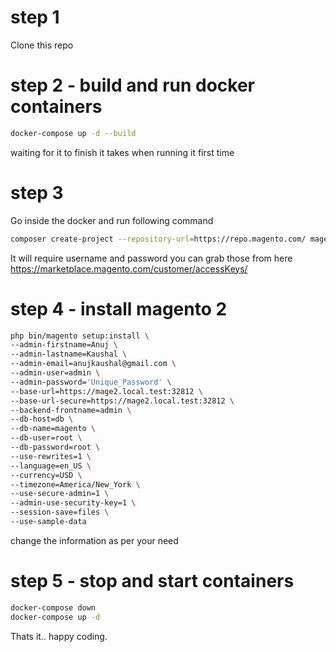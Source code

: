 # step 1
Clone this repo

# step 2 - build and run docker containers
```bash
docker-compose up -d --build
```
waiting for it to finish it takes when running it first time

# step 3
Go inside the docker and run following command
```bash
composer create-project --repository-url=https://repo.magento.com/ magento/project-community-edition=2.2.6 .
```
It will require username and password you can grab those from here https://marketplace.magento.com/customer/accessKeys/

# step 4 - install magento 2
```bash
php bin/magento setup:install \
--admin-firstname=Anuj \
--admin-lastname=Kaushal \
--admin-email=anujkaushal@gmail.com \
--admin-user=admin \
--admin-password='Unique_Password' \
--base-url=https://mage2.local.test:32812 \
--base-url-secure=https://mage2.local.test:32812 \
--backend-frontname=admin \
--db-host=db \
--db-name=magento \
--db-user=root \
--db-password=root \
--use-rewrites=1 \
--language=en_US \
--currency=USD \
--timezone=America/New_York \
--use-secure-admin=1 \
--admin-use-security-key=1 \
--session-save=files \
--use-sample-data
```
change the information as per your need

# step 5 - stop and start containers
```bash
docker-compose down
docker-compose up -d
```

Thats it.. happy coding.
